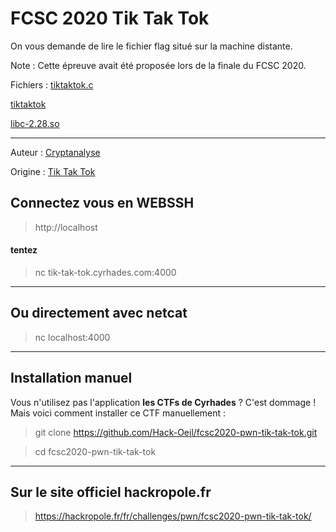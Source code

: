 # FCSC 2020 Tik Tak Tok

On vous demande de lire le fichier flag situé sur la machine distante.

Note : Cette épreuve avait été proposée lors de la finale du FCSC 2020.

Fichiers :
[tiktaktok.c](tiktaktok.c)

[tiktaktok](tiktaktok)

[libc-2.28.so](libc-2.28.so)



---

Auteur : [Cryptanalyse](https://twitter.com/Cryptanalyse)

Origine : [Tik Tak Tok](https://hackropole.fr/fr/challenges/pwn/fcsc2020-pwn-tik-tak-tok/)



## Connectez vous en WEBSSH
> http://localhost


#### tentez 
> nc tik-tak-tok.cyrhades.com:4000


-----------

## Ou directement avec netcat
> nc localhost:4000

-----------

## Installation manuel
Vous n'utilisez pas l'application **les CTFs de Cyrhades** ? C'est dommage !
Mais voici comment installer ce CTF manuellement :

> git clone https://github.com/Hack-Oeil/fcsc2020-pwn-tik-tak-tok.git

> cd fcsc2020-pwn-tik-tak-tok


-----------

## Sur le site officiel hackropole.fr
> https://hackropole.fr/fr/challenges/pwn/fcsc2020-pwn-tik-tak-tok/